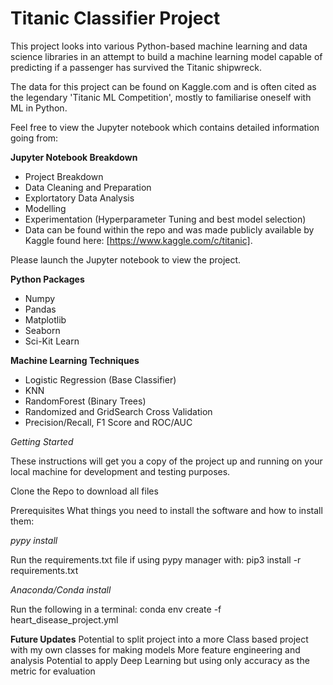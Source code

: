# Titanic Classifier Project

This project looks into various Python-based machine learning and data science libraries in an attempt to build a machine learning model capable of predicting if a passenger has survived the Titanic shipwreck.

The data for this project can be found on Kaggle.com and is often cited as the legendary 'Titanic ML Competition', mostly to familiarise oneself with ML in Python. 

Feel free to view the Jupyter notebook which contains detailed information going from:

**Jupyter Notebook Breakdown**

* Project Breakdown
* Data Cleaning and Preparation
* Explortatory Data Analysis
* Modelling
* Experimentation (Hyperparameter Tuning and best model selection)
* Data can be found within the repo and was made publicly available by Kaggle found here: [https://www.kaggle.com/c/titanic].

Please launch the Jupyter notebook to view the project.

**Python Packages**

* Numpy
* Pandas
* Matplotlib
* Seaborn
* Sci-Kit Learn

**Machine Learning Techniques**

* Logistic Regression (Base Classifier)
* KNN
* RandomForest (Binary Trees)
* Randomized and GridSearch Cross Validation
* Precision/Recall, F1 Score and ROC/AUC


*Getting Started*

These instructions will get you a copy of the project up and running on your local machine for development and testing purposes.

Clone the Repo to download all files

Prerequisites
What things you need to install the software and how to install them:

*pypy install*

Run the requirements.txt file if using pypy manager with: pip3 install -r requirements.txt

*Anaconda/Conda install*

Run the following in a terminal: conda env create -f heart_disease_project.yml

**Future Updates**
Potential to split project into a more Class based project with my own classes for making models
More feature engineering and analysis
Potential to apply Deep Learning but using only accuracy as the metric for evaluation
